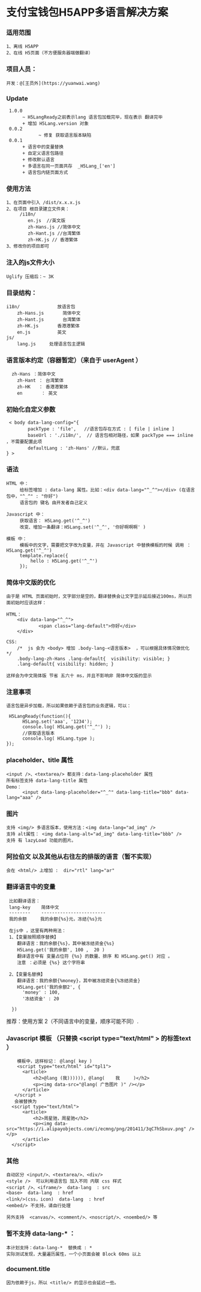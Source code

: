 # 支付宝钱包H5APP多语言解决方案


### 适用范围
	1、离线 H5APP
	2、在线 H5页面（不方便服务器端做翻译）

### 项目人员：
	开发：@[王员外](https://yuanwai.wang)
	
 
### Update
	 1.0.0
	      ~ H5LangReady之前表示lang 语言包加载完毕，现在表示 翻译完毕
	      + 增加 H5Lang.version 对象
	 0.0.2
				~ 修复 获取语言版本缺陷 
	 0.0.1
	      + 语言中的变量替换
	      + 自定义语言包路径
	      + 修改默认语言
	      + 多语言在同一页面共存  _H5Lang_['en']
	      + 语言包内链页面方式
	 


### 使用方法
	1、在页面中引入 /dist/x.x.x.js 
	2、在项目 根目录建立文件夹：
		 /i18n/
		    en.js  //英文版
		    zh-Hans.js //简体中文
		    zh-Hant.js //台湾繁体
		    zh-HK.js // 香港繁体
	3、修改你的项目即可	    


### 注入的js文件大小
	Uglify 压缩后：~ 3K

### 目录结构：

	i18n/              放语言包
	    zh-Hans.js       简体中文
	    zh-Hant.js       台湾繁体
	    zh-HK.js       香港港繁体
	    en.js          英文
	js/
	    lang.js     处理语言包主逻辑
	    
### 语言版本约定（容器暂定）（来自于 userAgent ）
      zh-Hans ：简体中文
	    zh-Hant ： 台湾繁体
	    zh-HK   ： 香港港繁体
	    en       ： 英文

### 初始化自定义参数
	 < body data-lang-config="{
	        packType : 'file',   //语言包存在方式 : [ file | inline ]
	        baseUrl : './i18n/',  // 语言包相对路径，如果 packType === inline ，不需要配置此项
	        defaultLang : 'zh-Hans' //默认，兜底
	} >


### 语法
	HTML 中：
		 给标签增加 : data-lang 属性。比如：<div data-lang="^_^"></div> (在语言包中，"^_^" : "你好")
		 语言包的 键名 由开发者自己定义
		 
	Javascript 中：
		 获取语言： H5Lang.get('^_^')
		 改变、增加一条翻译：H5Lang.set('^_^', '你好啊啊啊' )
		 
	模板 中：
		 模板中的文字，需要把文字改为变量，并在 Javascript 中替换模板的时候 调用 ：H5Lang.get('^_^')
		 template.replace({
		     hello : H5Lang.get('^_^')
		 });
		 

### 简体中文版的优化
	由于是 HTML 页面初始时，文字部分是空的，翻译替换会让文字显示延后接近100ms，所以页面初始时应该这样：
	
	HTML：
		<div data-lang="^_^">
				<span class="lang-default">你好</div>
		</div> 
		
	CSS:
		/*  js 会为 <body> 增加 .body-lang-<语言版本>  ，可以根据具体情况做优化 */
		.body-lang-zh-Hans .lang-default{  visibility: visible; }
		.lang-default{ visibility: hidden; }	
		
	这样会为中文简体版 节省 五六十 ms，并且不影响非 简体中文版的显示	
	
### 注意事项
	语言包是异步加载，所以如果依赖于语言包的业务逻辑，可以：
	
	 H5LangReady(function(){
          H5Lang.set('aaa', '1234');
          console.log( H5Lang.get('^_^') );
          //获取语言版本
          console.log( H5Lang.type );
    });

### placeholder、title 属性
	<input />、<textarea/> 都支持：data-lang-placeholder 属性
	所有标签支持 data-lang-title 属性
	Demo：
		  <input data-lang-placeholder="^_^" data-lang-title="bbb" data-lang="aaa" />
		  
 

### 图片
	支持 <img/> 多语言版本，使用方法：<img data-lang="ad_img" />
	支持 alt属性： <img data-lang-alt="ad_img" data-lang-title="bbb" />
	支持 有 lazyLoad 功能的图片。

### 阿拉伯文 以及其他从右往左的排版的语言（暂不实现）
	会在 <html/> 上增加 :  dir="rtl" lang="ar"

### 翻译语言中的变量
	 比如翻译语言：
	 lang-key    简体中文
	 --------    ------------------------
	 我的余额     我的余额{%s}元，冻结{%s}元
	 
	 在js中 ，这里有两种用法：
	 1、【变量按照顺序替换】
	    翻译语言：我的余额{%s}，其中被冻结资金{%s} 
	    H5Lang.get('我的余额', 100 ,  20 )
	    翻译语言中有 变量占位符 {%s} 的数量、排序 和 H5Lang.get() 对应 。
	    注意 ：必须是 {%s} 这个字符串
	 
	 2、【变量名替换】
	    翻译语言：我的余额{%money}，其中被冻结资金{%冻结资金} 
	    H5Lang.get('我的余额2', {
          'money' : 100,
          '冻结资金' : 20
 
      })
      
   推荐：使用方案 2（不同语言中的变量，顺序可能不同）.
	
	
### Javascript 模板 （只替换 &lt;script type="text/html" &gt; 的标签text ）
``` 
	模板中，这样标记： @lang( key )
	<script type="text/html" id="tpl1">
      <article>
          <h2>@lang (我)))))), @lang(    我     )</h2>
          <p><img data-src="@lang( 广告图片 )" /></p>
      </article>
   </script >
   会被替换为
  <script type="text/html">
      <article>
          <h2>周星驰，周星驰</h2>
          <p><img data-src="https://i.alipayobjects.com/i/ecmng/png/201411/3qC7hSbxuv.png" /></p>
      </article>
  </script>
``` 
  

### 其他
	自动区分 <input/>、<textarea/>、<div/>
	<style />  可以利用语言包 加入不同 内联 css 样式 
	<script />、<iframe/>  data-lang  : src
	<base>  data-lang  : href
	<link/>(css，icon)  data-lang  : href
	<embed/> 不支持，请自行处理
	
	另外支持  <canvas/>、<comment/>、<noscript/>、<noembed/> 等
	
### 暂不支持 data-lang-* ：
	本计划支持：data-lang-*  替换成 : *
	实际测试发现，大量遍历属性，一个小页面会被 Block 60ms 以上
	
	
	
### document.title 
	因为依赖于js，所以 <title/> 的显示也会延迟一些。
	